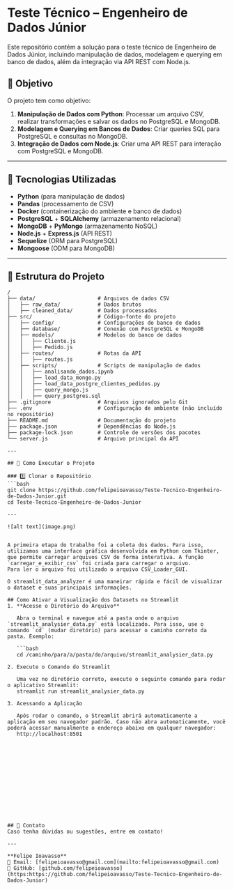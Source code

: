 # Teste Técnico – Engenheiro de Dados Júnior

Este repositório contém a solução para o teste técnico de Engenheiro de Dados Júnior, incluindo manipulação de dados, modelagem e querying em banco de dados, além da integração via API REST com Node.js.

## 📌 Objetivo
O projeto tem como objetivo:
1. **Manipulação de Dados com Python**: Processar um arquivo CSV, realizar transformações e salvar os dados no PostgreSQL e MongoDB.
2. **Modelagem e Querying em Bancos de Dados**: Criar queries SQL para PostgreSQL e consultas no MongoDB.
3. **Integração de Dados com Node.js**: Criar uma API REST para interação com PostgreSQL e MongoDB.

---

## 🚀 Tecnologias Utilizadas
- **Python** (para manipulação de dados)
- **Pandas** (processamento de CSV)
- **Docker** (containerização do ambiente e banco de dados)
- **PostgreSQL** + **SQLAlchemy** (armazenamento relacional)
- **MongoDB** + **PyMongo** (armazenamento NoSQL)
- **Node.js** + **Express.js** (API REST)
- **Sequelize** (ORM para PostgreSQL)
- **Mongoose** (ODM para MongoDB)

---

## 📄 Estrutura do Projeto
```
/
├── data/                    # Arquivos de dados CSV
│   ├── raw_data/            # Dados brutos
│   ├── cleaned_data/        # Dados processados
├── src/                     # Código-fonte do projeto
│   ├── config/              # Configurações do banco de dados
│   ├── database/            # Conexão com PostgreSQL e MongoDB
│   ├── models/              # Modelos do banco de dados
│   │   ├── Cliente.js
│   │   ├── Pedido.js
│   ├── routes/              # Rotas da API
│   │   ├── routes.js
│   ├── scripts/             # Scripts de manipulação de dados
│   │   ├── analisando_dados.ipynb
│   │   ├── load_data_mongo.py
│   │   ├── load_data_postgre_clientes_pedidos.py
│   │   ├── query_mongo.js
│   │   ├── query_postgres.sql
├── .gitignore               # Arquivos ignorados pelo Git
├── .env                     # Configuração de ambiente (não incluído no repositório)
├── README.md                # Documentação do projeto
├── package.json             # Dependências do Node.js
├── package-lock.json        # Controle de versões dos pacotes
└── server.js                # Arquivo principal da API

---

## 🚀 Como Executar o Projeto

### 1️⃣ Clonar o Repositório
```bash
git clone https://github.com/felipeioavasso/Teste-Tecnico-Engenheiro-de-Dados-Junior.git
cd Teste-Tecnico-Engenheiro-de-Dados-Junior

---

![alt text](image.png)


A primeira etapa do trabalho foi a coleta dos dados. Para isso, utilizamos uma interface gráfica desenvolvida em Python com Tkinter, que permite carregar arquivos CSV de forma interativa. A função `carregar_e_exibir_csv` foi criada para carregar o arquivo.
Para ler o arquivo foi utilizado o arquivo CSV_Loader_GUI.

O streamlit_data_analyzer é uma maneirar rápida e fácil de visualizar o dataset e suas principais informações.

## Como Ativar a Visualização dos Datasets no Streamlit
1. **Acesse o Diretório do Arquivo**
   
   Abra o terminal e navegue até a pasta onde o arquivo `streamlit_analysier_data.py` está localizado. Para isso, use o comando `cd` (mudar diretório) para acessar o caminho correto da pasta. Exemplo:

   ```bash 
   cd /caminho/para/a/pasta/do/arquivo/streamlit_analysier_data.py

2. Execute o Comando do Streamlit

   Uma vez no diretório correto, execute o seguinte comando para rodar o aplicativo Streamlit:
   streamlit run streamlit_analysier_data.py

3. Acessando a Aplicação

   Após rodar o comando, o Streamlit abrirá automaticamente a aplicação em seu navegador padrão. Caso não abra automaticamente, você poderá acessar manualmente o endereço abaixo em qualquer navegador:
   http://localhost:8501














## 📌 Contato
Caso tenha dúvidas ou sugestões, entre em contato!

---

**Felipe Ioavasso**  
📧 Email: [felipeioavasso@gmail.com](mailto:felipeioavasso@gmail.com)  
🔗 GitHub: [github.com/felipeioavasso](https:https://github.com/felipeioavasso/Teste-Tecnico-Engenheiro-de-Dados-Junior)